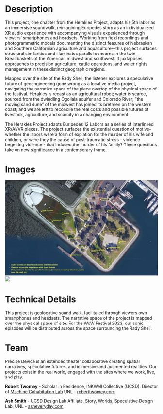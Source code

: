 # Description

This project, one chapter from the Herakles Project, adapts his 5th labor as an immersive soundwalk, reimagining Euripedes story as an individualized XR audio experience with accompanying visuals experienced through viewers’ smartphones and headsets. Working from field recordings and photogrammetric models documenting the distinct features of Nebraskan and Southern Californian agriculture and aquaculture—this project surfaces structural similarities and illuminates parallel concerns in the twin Breadbaskets of the American midwest and southwest. It juxtaposes approaches to precision agriculture, cattle operations, and water rights management in these distinct geographic regions.

Mapped over the site of the Rady Shell, the listener explores a speculative future of geoengineering gone wrong as a locative media project, navigating the narrative space of the piece overtop of the physical space of the festival. Herakles is recast as an agricultural robot; water is scarce, sourced from the dwindling Ogollala aquifer and Colorado River; ”the moving sand dune” of the midwest has joined its brethren on the western coast; and we are left to reconcile the real costs and possible futures of livestock, agriculture, and scarcity in a changing environment.

The Herakles Project adapts Euripedes 12 Labors as a series of interlinked XR/AI/VR pieces. The project surfaces the existential question of motive–whether the labors were a form of expiation for the murder of his wife and children, or were they the cause of post-traumatic stress - violence begetting violence - that induced the murder of his family? These questions take on new significance in a contemporary frame.

# Images


<img src="images/herakles-wow-1.jpg" width=1000>

<img src="https://images-ext-1.discordapp.net/external/d4tL0LMjfGfyNcwiaZd0toZ2AdHnOxTnB33gzXTELM8/https/lajollaplayhouse.org/wowfestival2022/wp-content/uploads/Embarcadero-Marina-Park-South-Map-pdf-1200x927.jpg">

# Technical Details

This project is geolocative sound walk, facilitated through viewers own smartphones and headsets. The narrative space of the project is mapped over the physical space of site. For the WoW Festival 2023, our sonic episodes will be distributed across the space surrounding the Rady Shell. 

<!-- # Visitor Experience
[TK]

# Tools and Resources
[TK]

# References
[TK] -->

# Team
Precise Device is an extended theater collaborative creating spatial narratives, speculative futures, and immersive and augmented realities. Our projects exist in the real world, engaged with the sites where we work, live, and play.

**Robert Twomey** - Scholar in Residence, INKWell Collective (UCSD). Director of [Machine Cohabitation Lab](http://cohab-lab.net) UNL - [roberttwomey.com](https://roberttwomey.com)<br>

**Ash Smith** - UCSD Design Lab Affiliate. Story, Worlds, Speculative Design Lab, UNL - [asheveryday.com](https://asheveryday.com/)<br>
